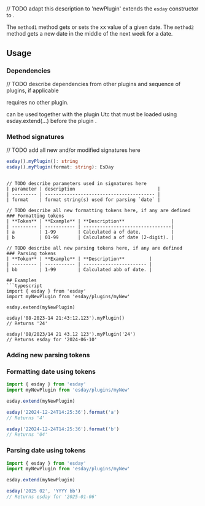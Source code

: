 # <NewPluginName>

// TODO adapt this description to 'newPlugin'
<NewPluginName> extends the `esday` constructor to <what-is-the-purpose-of-this-plugin>.

The `method1` method gets or sets the xx value of a given date.
The `method2` method gets a new date in the middle of the next week for a date.

## Usage

### Dependencies
// TODO describe dependencies from other plugins and sequence of plugins, if applicable

<NewPluginName> requires no other plugin.

<NewPluginName> can be used together with the plugin Utc that must be loaded using esday.extend(...) before the plugin <NewPluginName>.

### Method signatures
// TODO add all new and/or modified signatures here
```typescript
esday().myPlugin(): string
esday().myPlugin(format: string): EsDay
```
```

// TODO describe parameters used in signatures here
| parameter | description                              |
| --------- | ---------------------------------------- |
| format    | format string(s) used for parsing `date` |

// TODO describe all new formatting tokens here, if any are defined
### Formatting tokens
| **Token** | **Example** | **Description**                 |
| --------- | ----------- | --------------------------------|
| a         | 1-99        | Calculated a of date.           |
| b         | 01-99       | Calculated a of date (2-digit). |

// TODO describe all new parsing tokens here, if any are defined
### Parsing tokens
| **Token** | **Example** | **Description**         |
| --------- | ----------- | ----------------------- |
| bb        | 1-99        | Calculated abb of date. |

## Examples
```typescript
import { esday } from 'esday'
import myNewPlugin from 'esday/plugins/myNew'

esday.extend(myNewPlugin)

esday('08-2023-14 21:43:12.123').myPlugin()
// Returns '24'

esday('08/2023/14 21 43.12 123').myPlugin('24')
// Returns esday for '2024-06-10'
```

### Adding new parsing tokens

### Formatting date using <NewPluginName> tokens
```typescript
import { esday } from 'esday'
import myNewPlugin from 'esday/plugins/myNew'

esday.extend(myNewPlugin)

esday('22024-12-24T14:25:36').format('a')
// Returns '4'

esday('22024-12-24T14:25:36').format('b')
// Returns '04'
```

### Parsing date using <NewPluginName> tokens
```typescript
import { esday } from 'esday'
import myNewPlugin from 'esday/plugins/myNew'

esday.extend(myNewPlugin)

esday('2025 02', 'YYYY bb')
// Returns esday for '2025-01-06'
```
